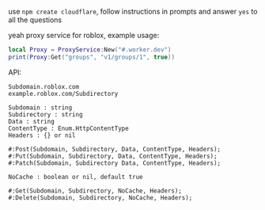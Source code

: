use `npm create cloudflare`, follow instructions in prompts and answer `yes` to all the questions

yeah proxy service for roblox, example usage:
```lua
local Proxy = ProxyService:New("#.worker.dev")
print(Proxy:Get("groups", "v1/groups/1", true))
```

API:
```
Subdomain.roblox.com
example.roblox.com/Subdirectory

Subdomain : string 
Subdirectory : string
Data : string
ContentType : Enum.HttpContentType
Headers : {} or nil

#:Post(Subdomain, Subdirectory, Data, ContentType, Headers);
#:Put(Subdomain, Subdirectory, Data, ContentType, Headers);
#:Patch(Subdomain, Subdirectory Data, ContentType, Headers);

NoCache : boolean or nil, default true

#:Get(Subdomain, Subdirectory, NoCache, Headers);
#:Delete(Subdomain, Subdirectory, NoCache, Headers);
```
